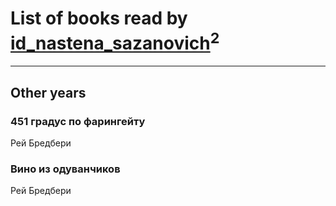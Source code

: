 # List of books read by [id_nastena_sazanovich](http://vk.com/id173160241)<sup>2</sup>
---

## Other years

### 451 градус по фарингейту
Рей Бредбери


### Вино из одуванчиков
Рей Бредбери



